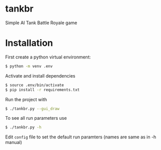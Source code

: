 # tankbr
Simple AI Tank Battle Royale game

# Installation
First create a python virtual environment:
```bash
$ python -m venv .env
```

Activate and install dependencies
```bash
$ source .env/bin/activate
$ pip install -r requirements.txt

```
Run the project with
```bash
$ ./tankbr.py --gui_draw
```
To see all run parameters use
```bash
$ ./tankbr.py -h
```

Edit ``config`` file to set the default run paramters (names are same as in -h manual)
